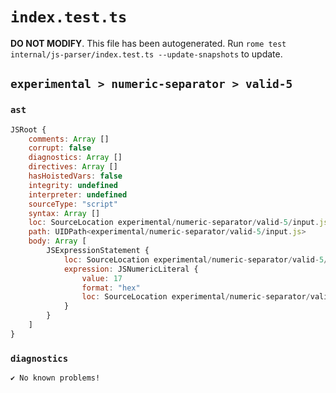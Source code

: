 # `index.test.ts`

**DO NOT MODIFY**. This file has been autogenerated. Run `rome test internal/js-parser/index.test.ts --update-snapshots` to update.

## `experimental > numeric-separator > valid-5`

### `ast`

```javascript
JSRoot {
	comments: Array []
	corrupt: false
	diagnostics: Array []
	directives: Array []
	hasHoistedVars: false
	integrity: undefined
	interpreter: undefined
	sourceType: "script"
	syntax: Array []
	loc: SourceLocation experimental/numeric-separator/valid-5/input.js 1:0-1:5
	path: UIDPath<experimental/numeric-separator/valid-5/input.js>
	body: Array [
		JSExpressionStatement {
			loc: SourceLocation experimental/numeric-separator/valid-5/input.js 1:0-1:5
			expression: JSNumericLiteral {
				value: 17
				format: "hex"
				loc: SourceLocation experimental/numeric-separator/valid-5/input.js 1:0-1:5
			}
		}
	]
}
```

### `diagnostics`

```
✔ No known problems!

```
